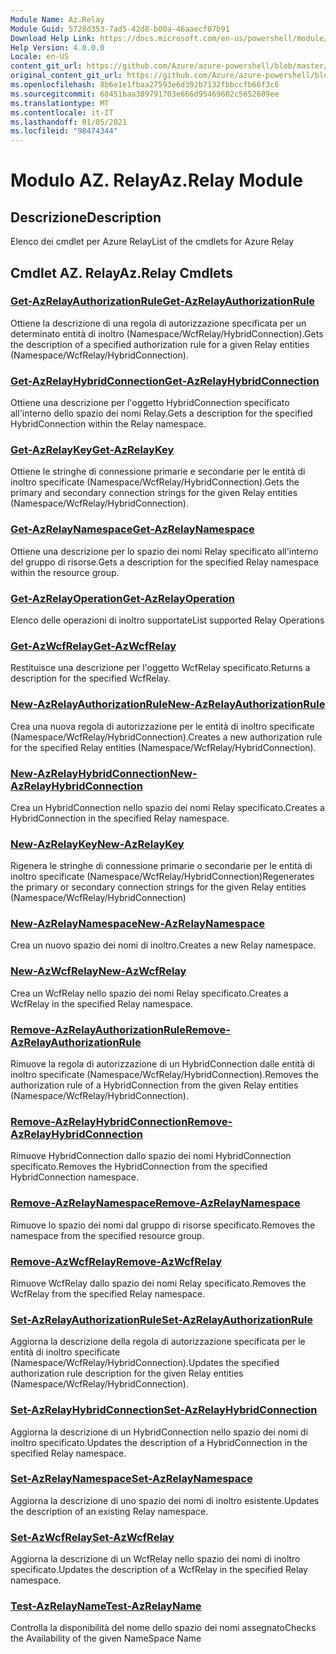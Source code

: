 ```yaml
---
Module Name: Az.Relay
Module Guid: 5728d353-7ad5-42d8-b00a-46aaecf07b91
Download Help Link: https://docs.microsoft.com/en-us/powershell/module/az.relay
Help Version: 4.0.0.0
Locale: en-US
content_git_url: https://github.com/Azure/azure-powershell/blob/master/src/Relay/Relay/help/Az.Relay.md
original_content_git_url: https://github.com/Azure/azure-powershell/blob/master/src/Relay/Relay/help/Az.Relay.md
ms.openlocfilehash: 8b6e1e1fbaa27593e6d392b7132fbbccfb66f3c6
ms.sourcegitcommit: 68451baa389791703e666d95469602c5652609ee
ms.translationtype: MT
ms.contentlocale: it-IT
ms.lasthandoff: 01/05/2021
ms.locfileid: "98474344"
---
```

# <span data-ttu-id="ba83b-101">Modulo AZ. Relay</span><span class="sxs-lookup"><span data-stu-id="ba83b-101">Az.Relay Module</span></span>
## <span data-ttu-id="ba83b-102">Descrizione</span><span class="sxs-lookup"><span data-stu-id="ba83b-102">Description</span></span>
<span data-ttu-id="ba83b-103">Elenco dei cmdlet per Azure Relay</span><span class="sxs-lookup"><span data-stu-id="ba83b-103">List of the cmdlets for Azure Relay</span></span>

## <span data-ttu-id="ba83b-104">Cmdlet AZ. Relay</span><span class="sxs-lookup"><span data-stu-id="ba83b-104">Az.Relay Cmdlets</span></span>
### [<span data-ttu-id="ba83b-105">Get-AzRelayAuthorizationRule</span><span class="sxs-lookup"><span data-stu-id="ba83b-105">Get-AzRelayAuthorizationRule</span></span>](Get-AzRelayAuthorizationRule.md)
<span data-ttu-id="ba83b-106">Ottiene la descrizione di una regola di autorizzazione specificata per un determinato entità di inoltro (Namespace/WcfRelay/HybridConnection).</span><span class="sxs-lookup"><span data-stu-id="ba83b-106">Gets the description of a specified authorization rule for a given Relay entities (Namespace/WcfRelay/HybridConnection).</span></span>

### [<span data-ttu-id="ba83b-107">Get-AzRelayHybridConnection</span><span class="sxs-lookup"><span data-stu-id="ba83b-107">Get-AzRelayHybridConnection</span></span>](Get-AzRelayHybridConnection.md)
<span data-ttu-id="ba83b-108">Ottiene una descrizione per l'oggetto HybridConnection specificato all'interno dello spazio dei nomi Relay.</span><span class="sxs-lookup"><span data-stu-id="ba83b-108">Gets a description for the specified HybridConnection within the Relay namespace.</span></span>

### [<span data-ttu-id="ba83b-109">Get-AzRelayKey</span><span class="sxs-lookup"><span data-stu-id="ba83b-109">Get-AzRelayKey</span></span>](Get-AzRelayKey.md)
<span data-ttu-id="ba83b-110">Ottiene le stringhe di connessione primarie e secondarie per le entità di inoltro specificate (Namespace/WcfRelay/HybridConnection).</span><span class="sxs-lookup"><span data-stu-id="ba83b-110">Gets the primary and secondary connection strings for the given Relay entities (Namespace/WcfRelay/HybridConnection).</span></span>

### [<span data-ttu-id="ba83b-111">Get-AzRelayNamespace</span><span class="sxs-lookup"><span data-stu-id="ba83b-111">Get-AzRelayNamespace</span></span>](Get-AzRelayNamespace.md)
<span data-ttu-id="ba83b-112">Ottiene una descrizione per lo spazio dei nomi Relay specificato all'interno del gruppo di risorse.</span><span class="sxs-lookup"><span data-stu-id="ba83b-112">Gets a description for the specified Relay namespace within the resource group.</span></span>

### [<span data-ttu-id="ba83b-113">Get-AzRelayOperation</span><span class="sxs-lookup"><span data-stu-id="ba83b-113">Get-AzRelayOperation</span></span>](Get-AzRelayOperation.md)
<span data-ttu-id="ba83b-114">Elenco delle operazioni di inoltro supportate</span><span class="sxs-lookup"><span data-stu-id="ba83b-114">List supported Relay Operations</span></span>

### [<span data-ttu-id="ba83b-115">Get-AzWcfRelay</span><span class="sxs-lookup"><span data-stu-id="ba83b-115">Get-AzWcfRelay</span></span>](Get-AzWcfRelay.md)
<span data-ttu-id="ba83b-116">Restituisce una descrizione per l'oggetto WcfRelay specificato.</span><span class="sxs-lookup"><span data-stu-id="ba83b-116">Returns a description for the specified WcfRelay.</span></span>

### [<span data-ttu-id="ba83b-117">New-AzRelayAuthorizationRule</span><span class="sxs-lookup"><span data-stu-id="ba83b-117">New-AzRelayAuthorizationRule</span></span>](New-AzRelayAuthorizationRule.md)
<span data-ttu-id="ba83b-118">Crea una nuova regola di autorizzazione per le entità di inoltro specificate (Namespace/WcfRelay/HybridConnection).</span><span class="sxs-lookup"><span data-stu-id="ba83b-118">Creates a new authorization rule for the specified Relay entities (Namespace/WcfRelay/HybridConnection).</span></span>

### [<span data-ttu-id="ba83b-119">New-AzRelayHybridConnection</span><span class="sxs-lookup"><span data-stu-id="ba83b-119">New-AzRelayHybridConnection</span></span>](New-AzRelayHybridConnection.md)
<span data-ttu-id="ba83b-120">Crea un HybridConnection nello spazio dei nomi Relay specificato.</span><span class="sxs-lookup"><span data-stu-id="ba83b-120">Creates a HybridConnection in the specified Relay namespace.</span></span>

### [<span data-ttu-id="ba83b-121">New-AzRelayKey</span><span class="sxs-lookup"><span data-stu-id="ba83b-121">New-AzRelayKey</span></span>](New-AzRelayKey.md)
<span data-ttu-id="ba83b-122">Rigenera le stringhe di connessione primarie o secondarie per le entità di inoltro specificate (Namespace/WcfRelay/HybridConnection)</span><span class="sxs-lookup"><span data-stu-id="ba83b-122">Regenerates the primary or secondary connection strings for the given Relay entities (Namespace/WcfRelay/HybridConnection)</span></span>

### [<span data-ttu-id="ba83b-123">New-AzRelayNamespace</span><span class="sxs-lookup"><span data-stu-id="ba83b-123">New-AzRelayNamespace</span></span>](New-AzRelayNamespace.md)
<span data-ttu-id="ba83b-124">Crea un nuovo spazio dei nomi di inoltro.</span><span class="sxs-lookup"><span data-stu-id="ba83b-124">Creates a new Relay namespace.</span></span>

### [<span data-ttu-id="ba83b-125">New-AzWcfRelay</span><span class="sxs-lookup"><span data-stu-id="ba83b-125">New-AzWcfRelay</span></span>](New-AzWcfRelay.md)
<span data-ttu-id="ba83b-126">Crea un WcfRelay nello spazio dei nomi Relay specificato.</span><span class="sxs-lookup"><span data-stu-id="ba83b-126">Creates a WcfRelay in the specified Relay namespace.</span></span>

### [<span data-ttu-id="ba83b-127">Remove-AzRelayAuthorizationRule</span><span class="sxs-lookup"><span data-stu-id="ba83b-127">Remove-AzRelayAuthorizationRule</span></span>](Remove-AzRelayAuthorizationRule.md)
<span data-ttu-id="ba83b-128">Rimuove la regola di autorizzazione di un HybridConnection dalle entità di inoltro specificate (Namespace/WcfRelay/HybridConnection).</span><span class="sxs-lookup"><span data-stu-id="ba83b-128">Removes the authorization rule of a HybridConnection from the given Relay entities (Namespace/WcfRelay/HybridConnection).</span></span>

### [<span data-ttu-id="ba83b-129">Remove-AzRelayHybridConnection</span><span class="sxs-lookup"><span data-stu-id="ba83b-129">Remove-AzRelayHybridConnection</span></span>](Remove-AzRelayHybridConnection.md)
<span data-ttu-id="ba83b-130">Rimuove HybridConnection dallo spazio dei nomi HybridConnection specificato.</span><span class="sxs-lookup"><span data-stu-id="ba83b-130">Removes the HybridConnection from the specified HybridConnection namespace.</span></span>

### [<span data-ttu-id="ba83b-131">Remove-AzRelayNamespace</span><span class="sxs-lookup"><span data-stu-id="ba83b-131">Remove-AzRelayNamespace</span></span>](Remove-AzRelayNamespace.md)
<span data-ttu-id="ba83b-132">Rimuove lo spazio dei nomi dal gruppo di risorse specificato.</span><span class="sxs-lookup"><span data-stu-id="ba83b-132">Removes the namespace from the specified resource group.</span></span> 

### [<span data-ttu-id="ba83b-133">Remove-AzWcfRelay</span><span class="sxs-lookup"><span data-stu-id="ba83b-133">Remove-AzWcfRelay</span></span>](Remove-AzWcfRelay.md)
<span data-ttu-id="ba83b-134">Rimuove WcfRelay dallo spazio dei nomi Relay specificato.</span><span class="sxs-lookup"><span data-stu-id="ba83b-134">Removes the WcfRelay from the specified Relay namespace.</span></span>

### [<span data-ttu-id="ba83b-135">Set-AzRelayAuthorizationRule</span><span class="sxs-lookup"><span data-stu-id="ba83b-135">Set-AzRelayAuthorizationRule</span></span>](Set-AzRelayAuthorizationRule.md)
<span data-ttu-id="ba83b-136">Aggiorna la descrizione della regola di autorizzazione specificata per le entità di inoltro specificate (Namespace/WcfRelay/HybridConnection).</span><span class="sxs-lookup"><span data-stu-id="ba83b-136">Updates the specified authorization rule description for the given Relay entities (Namespace/WcfRelay/HybridConnection).</span></span>

### [<span data-ttu-id="ba83b-137">Set-AzRelayHybridConnection</span><span class="sxs-lookup"><span data-stu-id="ba83b-137">Set-AzRelayHybridConnection</span></span>](Set-AzRelayHybridConnection.md)
<span data-ttu-id="ba83b-138">Aggiorna la descrizione di un HybridConnection nello spazio dei nomi di inoltro specificato.</span><span class="sxs-lookup"><span data-stu-id="ba83b-138">Updates the description of a HybridConnection in the specified Relay namespace.</span></span>

### [<span data-ttu-id="ba83b-139">Set-AzRelayNamespace</span><span class="sxs-lookup"><span data-stu-id="ba83b-139">Set-AzRelayNamespace</span></span>](Set-AzRelayNamespace.md)
<span data-ttu-id="ba83b-140">Aggiorna la descrizione di uno spazio dei nomi di inoltro esistente.</span><span class="sxs-lookup"><span data-stu-id="ba83b-140">Updates the description of an existing Relay namespace.</span></span>

### [<span data-ttu-id="ba83b-141">Set-AzWcfRelay</span><span class="sxs-lookup"><span data-stu-id="ba83b-141">Set-AzWcfRelay</span></span>](Set-AzWcfRelay.md)
<span data-ttu-id="ba83b-142">Aggiorna la descrizione di un WcfRelay nello spazio dei nomi di inoltro specificato.</span><span class="sxs-lookup"><span data-stu-id="ba83b-142">Updates the description of a WcfRelay in the specified Relay namespace.</span></span>

### [<span data-ttu-id="ba83b-143">Test-AzRelayName</span><span class="sxs-lookup"><span data-stu-id="ba83b-143">Test-AzRelayName</span></span>](Test-AzRelayName.md)
<span data-ttu-id="ba83b-144">Controlla la disponibilità del nome dello spazio dei nomi assegnato</span><span class="sxs-lookup"><span data-stu-id="ba83b-144">Checks the Availability of the given NameSpace Name</span></span>

